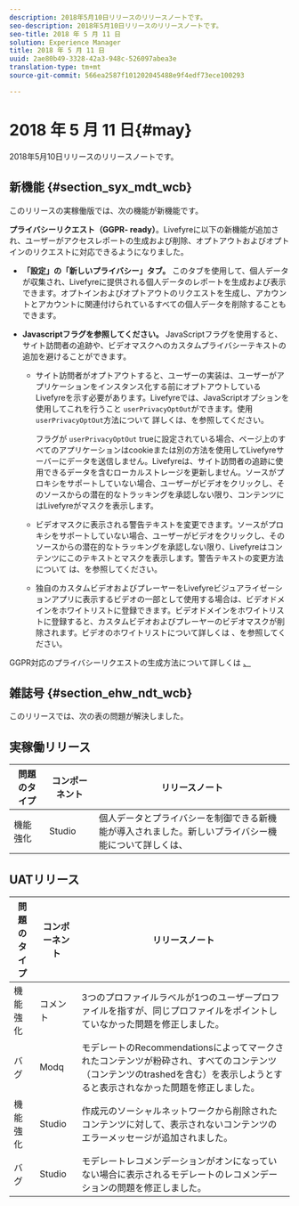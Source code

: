 ```yaml
---
description: 2018年5月10日リリースのリリースノートです。
seo-description: 2018年5月10日リリースのリリースノートです。
seo-title: 2018 年 5 月 11 日
solution: Experience Manager
title: 2018 年 5 月 11 日
uuid: 2ae80b49-3328-42a3-948c-526097abea3e
translation-type: tm+mt
source-git-commit: 566ea2587f101202045488e9f4edf73ece100293

---
```



# 2018 年 5 月 11 日{#may}

2018年5月10日リリースのリリースノートです。

## 新機能 {#section_syx_mdt_wcb}

このリリースの実稼働版では、次の機能が新機能です。

**プライバシーリクエスト（GGPR- ready）**。Livefyreに以下の新機能が追加され、ユーザーがアクセスレポートの生成および削除、オプトアウトおよびオプトインのリクエストに対応できるようになりました。

* **「設定」の「新しいプライバシー」タブ。** このタブを使用して、個人データが収集され、Livefyreに提供される個人データのレポートを生成および表示できます。オプトインおよびオプトアウトのリクエストを生成し、アカウントとアカウントに関連付けられているすべての個人データを削除することもできます。
* **Javascriptフラグを参照してください。** JavaScriptフラグを使用すると、サイト訪問者の追跡や、ビデオマスクへのカスタムプライバシーテキストの追加を避けることができます。

   * サイト訪問者がオプトアウトすると、ユーザーの実装は、ユーザーがアプリケーションをインスタンス化する前にオプトアウトしているLivefyreを示す必要があります。Livefyreでは、JavaScriptオプションを使用してこれを行うこと `userPrivacyOptOut`ができます。使用 `userPrivacyOptOut`方法について [](/help/using/c-settings-other/c-gdpr-compliance/c-gdpr-compliance.md#section_nmz_q3n_3db)詳しくは、を参照してください。

      フラグが `userPrivacyOptOut` trueに設定されている場合、ページ上のすべてのアプリケーションはcookieまたは別の方法を使用してLivefyreサーバーにデータを送信しません。Livefyreは、サイト訪問者の追跡に使用できるデータを含むローカルストレージを更新しません。ソースがプロキシをサポートしていない場合、ユーザーがビデオをクリックし、そのソースからの潜在的なトラッキングを承認しない限り、コンテンツにはLivefyreがマスクを表示します。

   * ビデオマスクに表示される警告テキストを変更できます。ソースがプロキシをサポートしていない場合、ユーザーがビデオをクリックし、そのソースからの潜在的なトラッキングを承認しない限り、Livefyreはコンテンツにこのテキストとマスクを表示します。警告テキストの変更方法について [](/help/using/c-settings-other/c-gdpr-compliance/c-gdpr-compliance.md#section_pb5_mnp_ldb)は、を参照してください。
   * 独自のカスタムビデオおよびプレーヤーをLivefyreビジュアライゼーションアプリに表示するビデオの一部として使用する場合は、ビデオドメインをホワイトリストに登録できます。ビデオドメインをホワイトリストに登録すると、カスタムビデオおよびプレーヤーのビデオマスクが削除されます。ビデオのホワイトリストについて詳しくは [](/help/using/c-settings-other/c-gdpr-compliance/c-gdpr-compliance.md#section_bzp_pnp_ldb)、を参照してください。

GGPR対応のプライバシーリクエストの生成方法について詳しくは [、](/help/using/c-settings-other/c-gdpr-compliance/c-gdpr-compliance.md#concept_q1l_r5s_rcb)

## 雑誌号 {#section_ehw_ndt_wcb}

このリリースでは、次の表の問題が解決しました。

## 実稼働リリース

| **問題のタイプ** | **コンポーネント** | **リリースノート** |
|---|---|---|
| 機能強化 | Studio | 個人データとプライバシーを制御できる新機能が導入されました。新しいプライバシー機能について詳しくは、 [](#c_rn/section_syx_mdt_wcb) |

## UATリリース

| **問題のタイプ** | **コンポーネント** | **リリースノート** |
|---|---|---|
| 機能強化 | コメント | 3つのプロファイルラベルが1つのユーザープロファイルを指すが、同じプロファイルをポイントしていなかった問題を修正しました。 |
| バグ | Modq | モデレートのRecommendationsによってマークされたコンテンツが粉砕され、すべてのコンテンツ（コンテンツのtrashedを含む）を表示しようとすると表示されなかった問題を修正しました。 |
| 機能強化 | Studio | 作成元のソーシャルネットワークから削除されたコンテンツに対して、表示されないコンテンツのエラーメッセージが追加されました。 |
| バグ | Studio | モデレートレコメンデーションがオンになっていない場合に表示されるモデレートのレコメンデーションの問題を修正しました。 |

